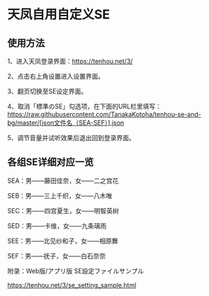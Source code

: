 # 天凤自用自定义SE

## 使用方法

1、进入天凤登录界面：https://tenhou.net/3/

2、点击右上角设置进入设置界面。

3、翻页切换至SE设定界面。

4、取消「標準のSE」勾选项，在下面的URL栏里填写：https://raw.githubusercontent.com/TanakaKotoha/tenhou-se-and-bg/master/[json文件名（SEA-SEF）].json 

5、调节音量并试听效果后退出回到登录界面。


## 各组SE详细对应一览

SEA：男——藤田佳奈，女——二之宫花

SEB：男——三上千织，女——八木唯

SEC：男——四宫夏生，女——明智英树

SED：男——卡维，女——九条璃雨

SEE：男——北见纱和子，女——相原舞

SEF：男——抚子，女——白石奈奈


附录：Web版/アプリ版 SE設定ファイルサンプル

https://tenhou.net/3/se_setting_sample.html
